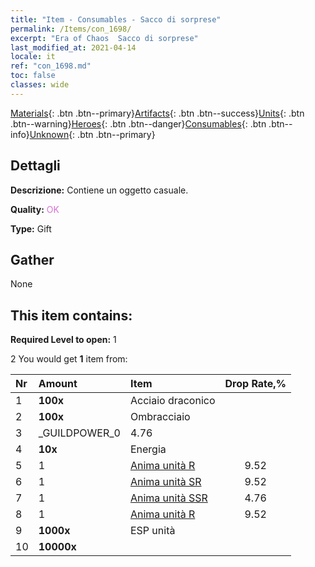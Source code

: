 ```yaml
---
title: "Item - Consumables - Sacco di sorprese"
permalink: /Items/con_1698/
excerpt: "Era of Chaos  Sacco di sorprese"
last_modified_at: 2021-04-14
locale: it
ref: "con_1698.md"
toc: false
classes: wide
---
```

 [Materials](/it/Items/){: .btn .btn--primary}[Artifacts](/it/Items/Artifacts/){: .btn .btn--success}[Units](/it/Items/Units/){: .btn .btn--warning}[Heroes](/it/Items/Heroes/){: .btn .btn--danger}[Consumables](/it/Items/Consumables/){: .btn .btn--info}[Unknown](/it/Items/Unknown/){: .btn .btn--primary}

## Dettagli
 **Descrizione:** Contiene un oggetto casuale.

 **Quality:** <span style="color: #DA70D6">OK</span>

 **Type:** Gift

## Gather

  None

## This item contains:

 **Required Level to open:** 1

 2 You would get **1** item  from:

  | Nr | Amount |     Item    | Drop Rate,% |
  |:---|:-------|:------------|:---------:|
  | 1 |  **100x** | Acciaio draconico |  | 4.76 | 
  | 2 |  **100x** | Ombracciaio |  | 6.67 | 
  | 3 | _GUILDPOWER_0 | 4.76 | 
  | 4 |  **10x** | Energia |  | 4.76 | 
  | 5 | 1 | [Anima unità R](/it/Items/con_533/) | 9.52 | 
  | 6 | 1 | [Anima unità SR](/it/Items/con_534/) | 9.52 | 
  | 7 | 1 | [Anima unità SSR](/it/Items/con_535/) | 4.76 | 
  | 8 | 1 | [Anima unità R](/it/Items/con_533/) | 9.52 | 
  | 9 |  **1000x** | ESP unità |  | 22.86 | 
  | 10 |  **10000x** | <i class="fas fa-coins"/> |  | 22.86 | 
